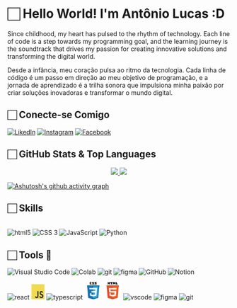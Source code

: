 # 🏻 Hello World! I'm Antônio Lucas :D
Since childhood, my heart has pulsed to the rhythm of technology. Each line of code is a step towards my programming goal, and the learning journey is the soundtrack that drives my passion for creating innovative solutions and transforming the digital world.

Desde a infância, meu coração pulsa ao ritmo da tecnologia. Cada linha de código é um passo em direção ao meu objetivo de programação, e a jornada de aprendizado é a trilha sonora que impulsiona minha paixão por criar soluções inovadoras e transformar o mundo digital.

## 🏻 Conecte-se Comigo

[![LikedIn](https://img.shields.io/badge/LinkedIn-0077B5?style=for-the-badge&logo=linkedin&logoColor=white)](https://www.linkedin.com/in/antonio-lucas-costa-araujo-2a66a2264/)
[![Instagram](https://img.shields.io/badge/Instagram-E4405F?style=for-the-badge&logo=instagram&logoColor=white)](https://www.instagram.com/?hl=en)
[![Facebook](https://img.shields.io/badge/facebook-%231877F2.svg?&style=for-the-badge&logo=facebook&logoColor=white)](https://www.facebook.com/antoniolucas.costaaraujo/)

## 🏻 GitHub Stats & Top Languages

<div align="center">
  <a href="https://github.com/ALucas314">
    <img height="180em" src="https://github-readme-stats.vercel.app/api?username=ALucas314&show_icons=true&theme=tokyonight"/>
  </a>
  <a href="https://github.com/ALucas314">
    <img height="180em" src="https://github-readme-stats.vercel.app/api/top-langs/?username=ALucas314&layout=compact&langs_count=8&theme=tokyonight&exclude_repo=github-readme-stats,ALucas314.github.io"/>
  </a>
</div>

[![Ashutosh's github activity graph](https://github-readme-activity-graph.vercel.app/graph?username=ALucas314&theme=tokyo-night)](https://github.com/ashutosh00710/github-readme-activity-graph)

## 🏻 Skills 

<div style="display: inline_block"> </br>
    <img src="https://img.shields.io/badge/HTML5-E34F26.svg?style=for-the-badge&logo=HTML5&logoColor=white" alt="html5">
    <img src="https://img.shields.io/badge/CSS3-1572B6.svg?style=for-the-badge&logo=CSS3&logoColor=white" alt="CSS 3">
    <img src="https://img.shields.io/badge/JavaScript-F7DF1E.svg?style=for-the-badge&logo=JavaScript&logoColor=black" alt="JavaScript">
    <img src="https://img.shields.io/badge/Python-3776AB.svg?style=for-the-badge&logo=Python&logoColor=white" alt="Python">
</div>

## 🏻 Tools 🔗

![Visual Studio Code](https://img.shields.io/badge/Visual%20Studio%20Code-007ACC.svg?style=for-the-badge&logo=Visual-Studio-Code&logoColor=white)
![Colab](https://img.shields.io/badge/Google%20Colab-F9AB00.svg?style=for-the-badge&logo=Google-Colab&logoColor=white)
![git](https://img.shields.io/badge/Git-F05032.svg?style=for-the-badge&logo=Git&logoColor=white)
![figma](https://img.shields.io/badge/Figma-F24E1E.svg?style=for-the-badge&logo=Figma&logoColor=white)
![GitHub](https://img.shields.io/badge/GitHub-181717.svg?style=for-the-badge&logo=GitHub&logoColor=white)
![Notion](https://img.shields.io/badge/Notion-000000.svg?style=for-the-badge&logo=Notion&logoColor=white)

<p>
<img src="https://cdn.jsdelivr.net/gh/devicons/devicon/icons/react/react-original.svg" alt="react" width="35" height="35"/>
<img src="https://raw.githubusercontent.com/devicons/devicon/master/icons/javascript/javascript-original.svg" alt="javascript" width="30" height="35"/>
<img src="https://cdn.jsdelivr.net/gh/devicons/devicon/icons/typescript/typescript-plain.svg" alt="typescript" width="30" height="35"/>
<img src="https://raw.githubusercontent.com/devicons/devicon/master/icons/css3/css3-original-wordmark.svg" alt="css3" width="40" height="40"/>

<img src="https://raw.githubusercontent.com/devicons/devicon/master/icons/html5/html5-original-wordmark.svg" alt="html5" width="40" height="40"/>
<img src="https://cdn.jsdelivr.net/gh/devicons/devicon/icons/vscode/vscode-original.svg" alt="vscode" width="35" height="35"/>
<img src="https://cdn.jsdelivr.net/gh/devicons/devicon/icons/figma/figma-original.svg" alt="figma" width="30" height="35"/>
<img src="https://cdn.jsdelivr.net/gh/devicons/devicon/icons/git/git-original.svg" alt="git" width="35" height="35"/>
